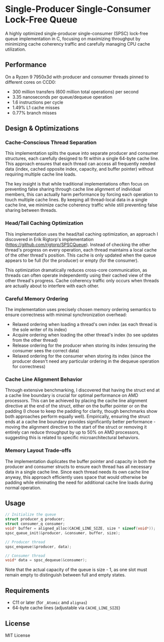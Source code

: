 # Single-Producer Single-Consumer Lock-Free Queue

A highly optimized single-producer single-consumer (SPSC) lock-free queue implementation in C, focusing on maximizing throughput by minimizing cache coherency traffic and carefully managing CPU cache utilization.

## Performance

On a Ryzen 9 7950x3d with producer and consumer threads pinned to different cores on CCD0:
- 300 million transfers (600 million total operations) per second
- 3.35 nanoseconds per queue/dequeue operation
- 1.6 instructions per cycle
- 1.49% L1 cache misses
- 0.77% branch misses

## Design & Optimizations

### Cache-Conscious Thread Separation

This implementation splits the queue into separate producer and consumer structures, each carefully designed to fit within a single 64-byte cache line. This approach ensures that each thread can access all frequently needed data (index, cached opposite index, capacity, and buffer pointer) without requiring multiple cache line loads.

The key insight is that while traditional implementations often focus on preventing false sharing through cache line alignment of individual members, this can actually harm performance by forcing each operation to touch multiple cache lines. By keeping all thread-local data in a single cache line, we minimize cache coherency traffic while still preventing false sharing between threads.

### Head/Tail Caching Optimization

This implementation uses the head/tail caching optimization, an approach I discovered in Erik Rigtorp's implementation (https://github.com/rigtorp/SPSCQueue). Instead of checking the other thread's progress on every operation, each thread maintains a local cache of the other thread's position. This cache is only updated when the queue appears to be full (for the producer) or empty (for the consumer).

This optimization dramatically reduces cross-core communication, as threads can often operate independently using their cached view of the other thread's progress. Cache coherency traffic only occurs when threads are actually about to interfere with each other.

### Careful Memory Ordering

The implementation uses precisely chosen memory ordering semantics to ensure correctness with minimal synchronization overhead:
- Relaxed ordering when loading a thread's own index (as each thread is the sole writer of its index)
- Acquire ordering when loading the other thread's index (to see updates from the other thread)
- Release ordering for the producer when storing its index (ensuring the consumer sees the correct data)
- Relaxed ordering for the consumer when storing its index (since the producer doesn't need any particular ordering in the dequeue operation for correctness)

### Cache Line Alignment Behavior

Through extensive benchmarking, I discovered that having the struct end at a cache line boundary is crucial for optimal performance on AMD processors. This can be achieved by placing the cache line alignment directive at the end of the struct, either on the buffer pointer or on the padding (I chose to keep the padding for clarity, though benchmarks show both approaches perform equally well). Empirically, ensuring the struct ends at a cache line boundary provides significantly better performance - moving the alignment directive to the start of the struct or removing it entirely can reduce throughput by up to 50% on AMD processors, suggesting this is related to specific microarchitectural behaviors.

### Memory Layout Trade-offs

The implementation duplicates the buffer pointer and capacity in both the producer and consumer structs to ensure each thread has all necessary data in a single cache line. Since each thread needs its own cache line anyway, this approach efficiently uses space that would otherwise be padding while eliminating the need for additional cache line loads during normal operation.

## Usage

```c
// Initialize the queue
struct producer_q producer;
struct consumer_q consumer;
void* buffer = aligned_alloc(CACHE_LINE_SIZE, size * sizeof(void*));
spsc_queue_init(&producer, &consumer, buffer, size);

// Producer thread
spsc_enqueue(&producer, data);

// Consumer thread
void* data = spsc_dequeue(&consumer);
```

Note that the actual capacity of the queue is size - 1, as one slot must remain empty to distinguish between full and empty states.

## Requirements

- C11 or later (for `_Atomic` and `alignas`)
- 64-byte cache lines (adjustable via `CACHE_LINE_SIZE`)

## License

MIT License

